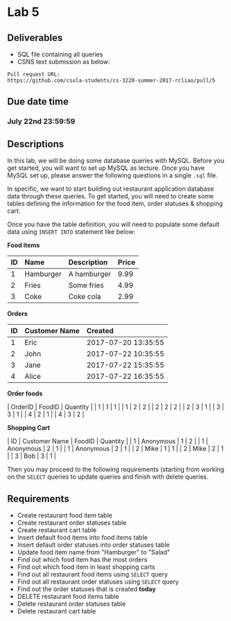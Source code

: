 # Lab 5

## Deliverables

* SQL file containing all queries
* CSNS text submission as below:

```
Pull request URL:
https://github.com/csula-students/cs-3220-summer-2017-rcliao/pull/5
```

## Due date time

### July 22nd 23:59:59

## Descriptions

In this lab, we will be doing some database queries with MySQL. Before you get
started, you will want to set up MySQL as lecture. Once you have MySQL set up,
please answer the following questions in a single `.sql` file.

In specific, we want to start building out restaurant application database data
through these queries. To get started, you will need to create some tables
defining the information for the food item, order statuses & shopping cart.

Once you have the table definition, you will need to populate some default data
using `INSERT INTO` statement like below:

**Food items**

| ID | Name | Description | Price |
| :-- | :-- | :-- | :-- |
| 1 | Hamburger | A hamburger | 9.99 |
| 2 | Fries | Some fries | 4.99 |
| 3 | Coke | Coke cola | 2.99 |

**Orders**

| ID | Customer Name | Created |
| :-- | :-- | :-- |
| 1 | Eric | 2017-07-20 13:35:55 |
| 2 | John | 2017-07-22 10:35:55 |
| 3 | Jane | 2017-07-22 15:35:55 |
| 4 | Alice | 2017-07-22 16:35:55 |

**Order foods**

| OrderID | FoodID | Quantity |
| 1 | 1 | 1 |
| 1 | 2 | 2 |
| 2 | 2 | 2 |
| 2 | 3 | 1 |
| 3 | 3 | 1 |
| 4 | 2 | 1 |
| 4 | 3 | 2 |

**Shopping Cart**

| ID | Customer Name | FoodID | Quantity |
| 1 | Anonymous | 1 | 2 |
| 1 | Anonymous | 2 | 1 |
| 1 | Anonymous | 2 | 1 |
| 2 | Mike | 1 | 1 |
| 2 | Mike | 2 | 1 |
| 3 | Bob | 3 | 1 |

Then you may proceed to the following requirements (starting from working on the
`SELECT` queries to update queries and finish with delete queries.

## Requirements

* Create restaurant food item table
* Create restaurant order statuses table
* Create restaurant cart table
* Insert default food items into food items table
* Insert default order statuses into order statuses table
* Update food item name from "Hamburger" to "Salad"
* Find out which food item has the most orders
* Find out which food item in least shopping carts
* Find out all restaurant food items using `SELECT` query
* Find out all restaurant order statuses using `SELECT` query
* Find out the order statuses that is created **today**
* DELETE restaurant food items table
* Delete restaurant order statuses table
* Delete restaurant cart table
